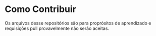 # Como Contribuir

Os arquivos desse repositórios são para proprósitos de aprendizado e requisições pull provavelmente não serão aceitas.

